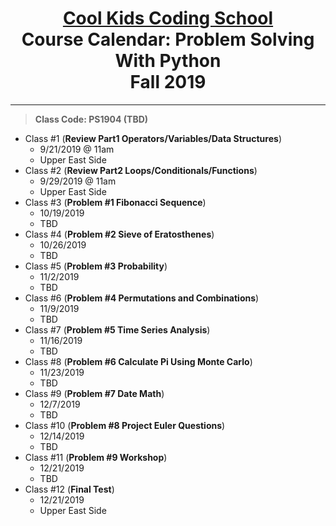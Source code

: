 # <center>[**Cool Kids Coding School**](http://www.coolkidscodingschool.com)<br>Course Calendar: **Problem Solving With Python**<br>  Fall 2019

---
> **Class Code: PS1904 (TBD)**

+ Class #1 (**Review Part1 Operators/Variables/Data Structures**)
  + 9/21/2019 @ 11am
  + Upper East Side
+ Class #2 (**Review Part2 Loops/Conditionals/Functions**)
  + 9/29/2019 @ 11am
  + Upper East Side
+ Class #3 (**Problem #1 Fibonacci Sequence**)
  + 10/19/2019
  + TBD
+ Class #4 (**Problem #2 Sieve of Eratosthenes**)
  + 10/26/2019
  + TBD
+ Class #5 (**Problem #3 Probability**)
  + 11/2/2019
  + TBD
+ Class #6 (**Problem #4 Permutations and Combinations**)
  + 11/9/2019
  + TBD
+ Class #7 (**Problem #5 Time Series Analysis**)
  + 11/16/2019
  + TBD
+ Class #8 (**Problem #6 Calculate Pi Using Monte Carlo**)
  + 11/23/2019
  + TBD
+ Class #9 (**Problem #7 Date Math**)
  + 12/7/2019
  + TBD
+ Class #10 (**Problem #8 Project Euler Questions**)
  + 12/14/2019
  + TBD
+ Class #11 (**Problem #9 Workshop**) 
  + 12/21/2019
  + TBD
+ Class #12 (**Final Test**)
  + 12/21/2019
  + Upper East Side

